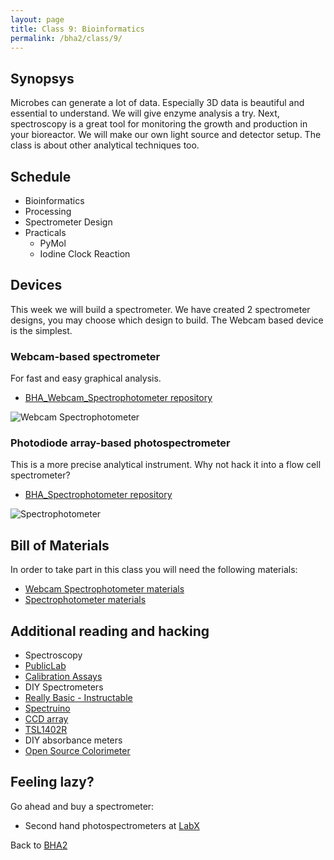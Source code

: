 ```yaml
---
layout: page
title: Class 9: Bioinformatics
permalink: /bha2/class/9/
---
```


## Synopsys

Microbes can generate a lot of data. Especially 3D data is beautiful and essential to understand. We will give enzyme analysis a try. Next, spectroscopy is a great tool for monitoring the growth and production in your bioreactor. We will make our own light source and detector setup. The class is about other analytical techniques too.

## Schedule

* Bioinformatics
* Processing
* Spectrometer Design
* Practicals
  * PyMol
  * Iodine Clock Reaction

## Devices

This week we will build a spectrometer. We have created 2 spectrometer designs, you may choose which design to build. The Webcam based device is the simplest.

### Webcam-based spectrometer

For fast and easy graphical analysis.

* [BHA_Webcam_Spectrophotometer repository](https://github.com/BioHackAcademy/BHA_Webcam_Spectrophotometer)

![Webcam Spectrophotometer](/bha2/class/9/WebcamSpectrophotometer.png)

### Photodiode array-based photospectrometer

This is a more precise analytical instrument. Why not hack it into a flow cell spectrometer?

* [BHA_Spectrophotometer repository](https://github.com/BioHackAcademy/BHA_Spectrophotometer)

![Spectrophotometer](/bha2/class/9/Spectrophotometer.png)

## Bill of Materials

In order to take part in this class you will need the following materials:

* [Webcam Spectrophotometer materials](http://www.github.com/biohackacademy/BHA_Webcam_Spectrophotometer/BoM.md)
* [Spectrophotometer materials](http://www.github.com/biohackacademy/BHA_Spectrophotometer/BoM.md)

## Additional reading and hacking

* Spectroscopy
* [PublicLab](http://publiclab.org/wiki/spectrometer)
* [Calibration Assays](http://www.iorodeo.com/colorimeter/assays)
* DIY Spectrometers
* [Really Basic - Instructable](http://www.instructables.com/id/DIY-Spectroscope/)
* [Spectruino](http://myspectral.com/)
* [CCD array](http://publiclab.org/notes/bhickman/10-12-2013/ccd-diodearray-spectrometer)
* [TSL1402R](http://playground.arduino.cc/Main/TSL1402R)
* DIY absorbance meters
* [Open Source Colorimeter](http://www.appropedia.org/Open-source_colorimeter)

## Feeling lazy?

Go ahead and buy a spectrometer:

* Second hand photospectrometers at [LabX](http://www.labx.com/spectrophotometer-uv-vis-fluor) 

Back to [BHA2](/bha2/)